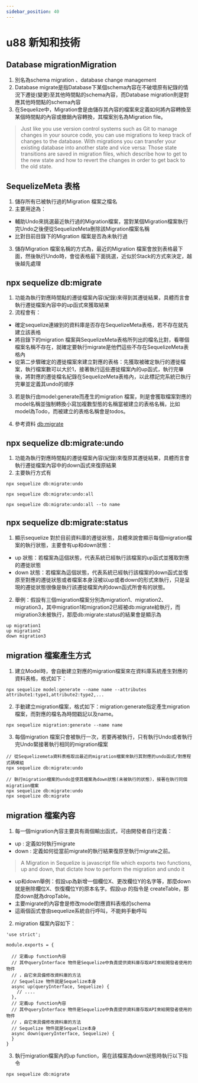 ```yaml
---
sidebar_position: 40
---
```


# u88 新知和技術 


## Database migrationMigration 
1. 別名為schema migration 、database change management
2. Database migrate是指Database下某個schema內容在不破壞原有紀錄的情況下遷徙(變更)至其他時間點的schema內容，而Database migration則是對應其他時間點的schema內容
3. 在Sequelize中，Migration會是由儲存其內容的檔案來定義如何將內容轉換至某個時間點的內容或撤銷內容轉換，其檔案別名為Migration file。
> Just like you use version control systems such as Git to manage changes in your source code, you can use migrations to keep track of changes to the database. With migrations you can transfer your existing database into another state and vice versa: Those state transitions are saved in migration files, which describe how to get to the new state and how to revert the changes in order to get back to the old state.

## SequelizeMeta 表格
1. 儲存所有已被執行過的Migration 檔案之檔名
2. 主要用途為：
  - 輔助Undo來挑選最近執行過的Migration檔案，當對某個Migration檔案執行完Undo之後便從SequelizeMeta刪除該Migration檔案名稱
  - 比對目前目錄下的Migration 檔案是否為未執行過
3. 儲存Migration 檔案名稱的方式為，最近的Migration 檔案會放到表格最下面，然後執行Undo時，會從表格最下面挑選，近似於Stack的方式來決定，越後越先處理

## npx sequelize db:migrate
1. 功能為執行對應時間點的遷徙檔案內容(紀錄)來得到其遷徙結果，具體而言會執行遷徙檔案內容中的up函式來獲取結果
2. 流程會有：
  - 確定sequelize連線到的資料庫是否存在SequelizeMeta表格，若不存在就先建立該表格
  - 將目錄下的migration 檔案與SequelizeMeta表格所列出的檔名比對，看哪個檔案名稱不存在，就確定要執行migrate是他們這些不存在SequelizeMeta表格內
  - 從第二步驟確定的遷徙檔案來建立對應的表格：先獲取被確定執行的遷徙檔案，執行檔案數可以大於1，接著執行這些遷徙檔案內的up函式，執行完畢後，將對應的遷徙檔名紀錄在SequelizeMeta表格內，以此標記完系統已執行完畢並定義其undo的順序
  
3. 若是執行由model:generate而產生的migration 檔案，則是會獲取檔案對應的model名稱並強制轉換小寫加複數型態的名稱當被建立的表格名稱，比如model為Todo，而被建立的表格名稱會是todos。

4. 參考資料
[db:migrate](https://sequelize.org/master/manual/migrations.html#creating-the-first-model--and-migration-)



## npx sequelize db:migrate:undo
1. 功能為執行對應時間點的遷徙檔案內容(紀錄)來復原其遷徙結果，具體而言會執行遷徙檔案內容中的down函式來復原結果
2. 主要執行方式有
```
npx sequelize db:migrate:undo
```

```
npx sequelize db:migrate:undo:all
```


```
npx sequelize db:migrate:undo:all --to name
```

## npx sequelize db:migrate:status
1. 顯示sequelize 對於目前資料庫的遷徙狀態，具體來說會顯示每個migration檔案的執行狀態，主要會有up和down狀態：
  - up 狀態：若檔案為這個狀態，代表系統已經執行該檔案的up函式並獲取對應的遷徙狀態
  - down 狀態：若檔案為這個狀態，代表系統已經執行該檔案的down函式並復原至對應的遷徙狀態或者檔案本身沒被以up或者down的形式來執行，只是呈現的遷徙狀態很像是執行該遷徙檔案內的down函式所會有的狀態。
2. 舉例：假設有三個migration檔案分別為migration1、migration2、migration3，其中migration1和migration2已經被db:migrate給執行，而migration3未被執行，那麼db:migrate:status的結果會是顯示為
  ```
  up migration1
  up migration2
  down migration3
  ```
  
## migration 檔案產生方式
1. 建立Model時，會自動建立對應的migration檔案來在資料庫系統產生對應的資料表格，格式如下：
```
npx sequelize model:generate --name name --attributes attribute1:type1,attribute2:type2,...
```
2. 手動建立migration檔案，格式如下：migration:generate指定產生migration檔案，而對應的檔名為時間戳記以及name。
```
npx sequelize migration:generate --name name 
```
3. 每個migration 檔案只會被執行一次，若要再被執行，只有執行Undo或者執行完Undo緊接著執行相同的migration檔案
```
// 從Sequelizemeta資料表格取出最近的migration檔案來執行其對應的undo函式/對應程式碼模組
npx sequelize db:migrate:undo

// 執行migration檔案的undo並使其檔案為down狀態(未被執行的狀態)，接著在執行同個migration檔案
npx sequelize db:migrate:undo
npx sequelize db:migrate
```



## migration 檔案內容
1. 每一個migration內容主要具有兩個輸出函式，可由開發者自行定義：
  - up : 定義如何執行migrate
  - down : 定義如何從當前migrate的執行結果復原至執行migrate之前。
  > A Migration in Sequelize is javascript file which exports two functions, up and down, that dictate how to perform the migration and undo it
  - up和down舉例：假設up為新增一個欄位X、更改欄位Y的名字等，那麼down就是刪除欄位X、恢復欄位Y的原本名字。假設up 的指令是 createTable，那麼down就為dropTable。
  - 主要migrate的內容會是修改model對應資料表格的schema
  - 這兩個函式會由sequelize系統自行呼叫，不能夠手動呼叫

2. migration 檔案內容如下：
```
'use strict';

module.exports = {

  // 定義up function內容
  // 其中queryInterface 物件是Sequelize中負責提供資料庫存取API來給開發者使用的物件
  // ，由它來具備修改資料庫的方法
  // Sequelize 物件就是Sequelize本身
  async up(queryInterface, Sequelize) {
    // ....
  },
  // 定義up function內容
  // 其中queryInterface 物件是Sequelize中負責提供資料庫存取API來給開發者使用的物件
  // ，由它來具備修改資料庫的方法
  // Sequelize 物件就是Sequelize本身
  async down(queryInterface, Sequelize) {
  }
}
```
3. 執行migration檔案內的up function，需在該檔案為down狀態時執行以下指令
```
npx sequelize db:migrate
```